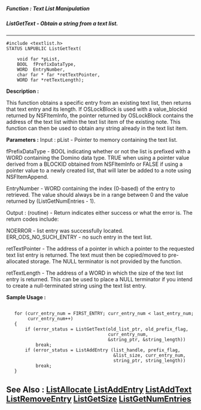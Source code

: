 ##### Function : Text List Manipulation
##### ListGetText - Obtain a string from a text list.
---
```
#include <textlist.h>
STATUS LNPUBLIC ListGetText(

	void far *pList,
	BOOL  fPrefixDataType,
	WORD  EntryNumber,
	char far * far *retTextPointer,
	WORD far *retTextLength);
```
**Description :**

This function obtains a specific entry from an existing text list, then returns 
that text entry and its length.  If OSLockBlock is used with a value_blockid 
returned by NSFItemInfo, the pointer returned by OSLockBlock contains the 
address of the text list within the text list item of the existing note.  This 
function can then be used to obtain any string already in the text list item. 

**Parameters :**
Input :
pList  -  Pointer to memory containing the text list.

fPrefixDataType  -  BOOL indicating whether or not the list is prefixed with a WORD containing the Domino data type.  TRUE when using a pointer value derived from a BLOCKID obtained from NSFItemInfo or FALSE if using a pointer value to a newly created list, that will later be added to a note using NSFItemAppend.

EntryNumber  -  WORD containing the index (0-based) of the entry to retrieved.   The value should always be in a range between 0 and the value returned by (ListGetNumEntries - 1).

Output :
(routine)  -  Return indicates either success or what the error is. The return codes include:

NOERROR - list entry was successfully located.
ERR_ODS_NO_SUCH_ENTRY -  no such entry in the text list.


retTextPointer  -  The address of a pointer in which a pointer to the requested text list entry is returned.  The text must then be copied/moved to pre-allocated storage.  The NULL terminator is not provided by the function.

retTextLength  -  The address of a WORD in which the size of the text list entry is returned.  This can be used to place a NULL terminator if you intend to create a null-terminated string using the text list entry.


**Sample Usage :**
```

   for (curr_entry_num = FIRST_ENTRY; curr_entry_num < last_entry_num;
        curr_entry_num++)
   {
       if (error_status = ListGetText(old_list_ptr, old_prefix_flag,
                                      curr_entry_num,
                                      &string_ptr, &string_length))
           break;
       if (error_status = ListAddEntry (list_handle, prefix_flag,
                                        &list_size, curr_entry_num,
                                        string_ptr, string_length))
           break;
   }

```
**See Also :**
[ListAllocate](/reference/Func/ListAllocate)
[ListAddEntry](/reference/Func/ListAddEntry)
[ListAddText](/reference/Func/ListAddText)
[ListRemoveEntry](/reference/Func/ListRemoveEntry)
[ListGetSize](/reference/Func/ListGetSize)
[ListGetNumEntries](/reference/Func/ListGetNumEntries)
---
